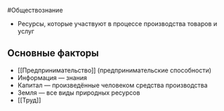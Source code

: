 #Обществознание 
- Ресурсы, которые участвуют в процессе производства товаров и услуг 
## Основные факторы 
- [[Предпринимательство]] (предпринимательские способности)
- Информация — знания 
- Капитал — произведённые человеком средства производства 
- Земля — все виды природных ресурсов
- [[Труд]]